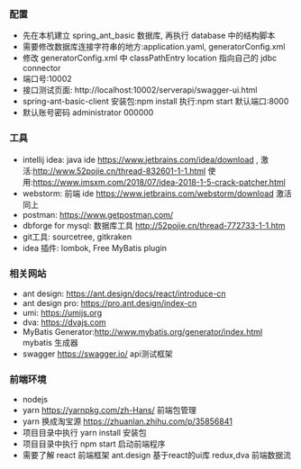 ### 配置

- 先在本机建立 spring_ant_basic 数据库, 再执行 database 中的结构脚本
- 需要修改数据库连接字符串的地方:application.yaml, generatorConfig.xml
- 修改 generatorConfig.xml 中 classPathEntry location 指向自己的 jdbc connector
- 端口号:10002
- 接口测试页面: http://localhost:10002/serverapi/swagger-ui.html
- spring-ant-basic-client 安装包:npm install 执行:npm start 默认端口:8000
- 默认账号密码 administrator 000000

### 工具

- intellij idea: java ide https://www.jetbrains.com/idea/download , 激活:http://www.52pojie.cn/thread-832601-1-1.html 使用:https://www.imsxm.com/2018/07/idea-2018-1-5-crack-patcher.html
- webstorm: 前端 ide https://www.jetbrains.com/webstorm/download 激活同上
- postman: https://www.getpostman.com/
- dbforge for mysql: 数据库工具 http://52pojie.cn/thread-772733-1-1.htm
- git工具: sourcetree, gitkraken
- idea 插件: lombok, Free MyBatis plugin

### 相关网站
- ant design: https://ant.design/docs/react/introduce-cn
- ant design pro: https://pro.ant.design/index-cn
- umi: https://umijs.org
- dva: https://dvajs.com
- MyBatis Generator:http://www.mybatis.org/generator/index.html mybatis 生成器
- swagger https://swagger.io/ api测试框架


### 前端环境
- nodejs 
- yarn https://yarnpkg.com/zh-Hans/ 前端包管理
- yarn 换成淘宝源 https://zhuanlan.zhihu.com/p/35856841
- 项目目录中执行 yarn install 安装包
- 项目目录中执行 npm start 启动前端程序
- 需要了解 react 前端框架 ant.design 基于react的ui库 redux,dva 前端数据流
